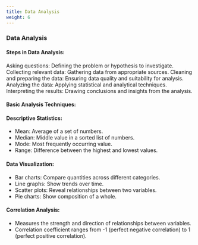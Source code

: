 ```yaml
---
title: Data Analysis
weight: 6
---
```



### Data Analysis

#### Steps in Data Analysis:

Asking questions: Defining the problem or hypothesis to investigate.
Collecting relevant data: Gathering data from appropriate sources.
Cleaning and preparing the data: Ensuring data quality and suitability for analysis.
Analyzing the data: Applying statistical and analytical techniques.
Interpreting the results: Drawing conclusions and insights from the analysis.

#### Basic Analysis Techniques:

#### Descriptive Statistics:

- Mean: Average of a set of numbers.
- Median: Middle value in a sorted list of numbers.
- Mode: Most frequently occurring value.
- Range: Difference between the highest and lowest values.


#### Data Visualization:

- Bar charts: Compare quantities across different categories.
- Line graphs: Show trends over time.
- Scatter plots: Reveal relationships between two variables.
- Pie charts: Show composition of a whole.


#### Correlation Analysis:

- Measures the strength and direction of relationships between variables.
- Correlation coefficient ranges from -1 (perfect negative correlation) to 1 (perfect positive correlation).




